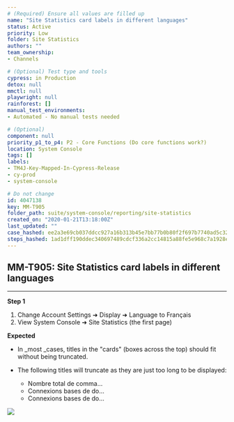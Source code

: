 ```yaml
---
# (Required) Ensure all values are filled up
name: "Site Statistics card labels in different languages"
status: Active
priority: Low
folder: Site Statistics
authors: ""
team_ownership: 
- Channels

# (Optional) Test type and tools
cypress: in Production
detox: null
mmctl: null
playwright: null
rainforest: []
manual_test_environments: 
- Automated - No manual tests needed

# (Optional)
component: null
priority_p1_to_p4: P2 - Core Functions (Do core functions work?)
location: System Console
tags: []
labels: 
- TM4J-Key-Mapped-In-Cypress-Release
- cy-prod
- system-console

# Do not change
id: 4047138
key: MM-T905
folder_path: suite/system-console/reporting/site-statistics
created_on: "2020-01-21T13:18:00Z"
last_updated: ""
case_hashed: ee2a3e69cb037ddcc927a16b313b45e7bb77b0b80f2f697b7740ad5c3203cdf1f06a741756120c22b114f24ecf776d41
steps_hashed: 1ad1dff190ddec340697489cdcf336a2cc14815a88fe5e968c7a1928e793e5c20f94ff015cb89e0b3525a4e4b6696ab8
---
```


## MM-T905: Site Statistics card labels in different languages

---

**Step 1**

1. Change Account Settings ➜ Display ➜ Language to Français
2. View System Console ➜ Site Statistics (the first page)

**Expected**

- In \_most \_cases, titles in the "cards" (boxes across the top) should fit without being truncated.

- The following titles will truncate as they are just too long to be displayed:

  - Nombre total de comma...
  - Connexions bases de do...
  - Connexions bases de do...

![](https://smartbear-tm4j-prod-us-west-2-attachment-rich-text.s3.us-west-2.amazonaws.com/embedded-f3277290f945470c4add5d21ef3dc7ca7b74388fc7152bfb6b99ae58c66a95a8-1601659210521-Truncate+in+French.png)
